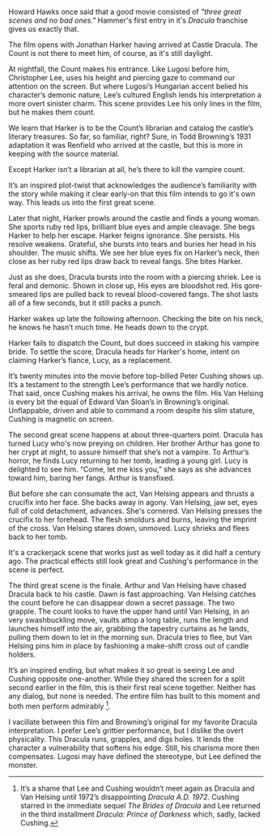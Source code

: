 Howard Hawks once said that a good movie consisted of _"three great scenes and no bad ones."_  Hammer's first entry in it's _Dracula_ franchise gives us exactly that.

The film opens with Jonathan Harker having arrived at Castle Dracula. The Count is not there to meet him, of course, as it's still daylight.

At nightfall, the Count makes his entrance. Like Lugosi before him, Christopher Lee, uses his height and piercing gaze to command our attention on the screen. But where Lugosi’s Hungarian accent belied his character’s demonic nature, Lee’s cultured English lends his interpretation a more overt sinister charm. This scene provides Lee his only lines in the film, but he makes them count.

We learn that Harker is to be the Count’s librarian and catalog the castle’s literary treasures. So far, so familiar, right? Sure, in Todd Browning’s 1931 adaptation it was Renfield who arrived at the castle, but this is more in keeping with the source material.

Except Harker isn’t a librarian at all, he’s there to kill the vampire count.

It’s an inspired plot-twist that acknowledges the audience’s familiarity with the story while making it clear early-on that this film intends to go it's own way. This leads us into the first great scene.

Later that night, Harker prowls around the castle and finds a young woman. She sports ruby red lips, brilliant blue eyes and ample cleavage. She begs Harker to help her escape. Harker feigns ignorance. She persists. His resolve weakens. Grateful, she bursts into tears and buries her head in his shoulder. The music shifts. We see her blue eyes fix on Harker’s neck, then close as her ruby red lips draw back to reveal fangs. She bites Harker.

Just as she does, Dracula bursts into the room with a piercing shriek. Lee is feral and demonic. Shown in close up, His eyes are bloodshot red. His gore-smeared lips are pulled back to reveal blood-covered fangs. The shot lasts all of a few seconds, but it still packs a punch. 

Harker wakes up late the following afternoon. Checking the bite on his neck, he knows he hasn’t much time. He heads down to the crypt.

Harker fails to dispatch the Count, but does succeed in staking his vampire bride. To settle the score, Dracula heads for Harker's home, intent on claiming Harker’s fiance, Lucy, as a replacement.

It’s twenty minutes into the movie before top-billed Peter Cushing shows up. It’s a testament to the strength Lee’s performance that we hardly notice. That said, once Cushing makes his arrival, he owns the film. His Van Helsing is every bit the equal of Edward Van Sloan’s in Browning’s original. Unflappable, driven and able to command a room despite his slim stature, Cushing is magnetic on screen.

The second great scene happens at about three-quarters point. Dracula has turned Lucy who's now preying on children. Her brother Arthur has gone to her crypt at night, to assure himself that she’s not a vampire. To Arthur’s horror, he finds Lucy returning to her tomb, leading a young girl. Lucy is delighted to see him. “Come, let me kiss you,” she says as she advances toward him, baring her fangs. Arthur is transfixed. 

But before she can consumate the act, Van Helsing appears and thrusts a crucifix into her face. She backs away in agony. Van Helsing, jaw set, eyes full of cold detachment, advances. She's cornered. Van Helsing presses the crucifix to her forehead. The flesh smoldurs and burns, leaving the imprint of the cross. Van Helsing stares down, unmoved. Lucy shrieks and flees back to her tomb.

It's a crackerjack scene that works just as well today as it did half a century ago. The practical effects still look great and Cushing's performance in the scene is perfect.

The third great scene is the finale. Arthur and Van Helsing have chased Dracula back to his castle. Dawn is fast approaching. Van Helsing catches the count before he can disappear down a secret passage. The two grapple. The count looks to have the upper hand until Van Helsing, in an very swashbuckling move, vaults attop a long table, runs the length and launches himself into the air, grabbing the tapestry curtains as he lands, pulling them down to let in the morning sun. Dracula tries to flee, but Van Helsing pins him in place by fashioning a make-shift cross out of candle holders.

It’s an inspired ending, but what makes it so great is seeing Lee and Cushing opposite one-another. While they shared the screen for a split second earlier in the film, this is their first real scene together. Neither has any dialog, but none is needed. The entire film has built to this moment and both men perform admirably [^1].

I vacillate between this film and Browning’s original for my favorite Dracula interpretation. I prefer Lee’s grittier performance, but I dislike the overt physicality. This Dracula runs, grapples, and digs holes. It lends the character a vulnerability that softens his edge. Still, his charisma more then compensates. Lugosi may have defined the stereotype, but Lee defined the monster.

[^1]: It’s a shame that Lee and Cushing wouldn’t meet again as Dracula and Van Helsing until 1972’s disappointing _Dracula A.D. 1972_. Cushing starred in the immediate sequel _The Brides of Dracula_ and Lee returned in the third installment _Dracula: Prince of Darkness_ which, sadly, lacked Cushing.
